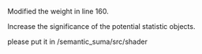 Modified the weight in line 160.


Increase the significance of the potential statistic objects.


please put it in /semantic_suma/src/shader
